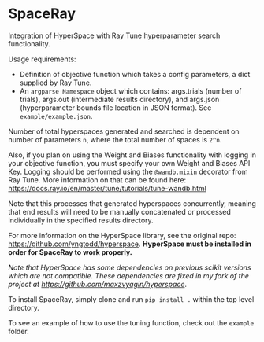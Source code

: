 # SpaceRay
Integration of HyperSpace with Ray Tune hyperparameter search functionality.

Usage requirements: 
- Definition of objective function which takes a config parameters, a dict supplied by Ray Tune. 
- An `argparse Namespace` object which contains: args.trials (number of trials), args.out (intermediate results directory), and args.json (hyperparameter bounds file location in JSON format). See `example/example.json`. 

Number of total hyperspaces generated and searched is dependent on number of parameters `n`, where the total number of spaces is `2^n`.

Also, if you plan on using the Weight and Biases functionality with logging in your objective function, you must specify your own Weight and Biases API Key. Logging should be performed using the `@wandb.mixin` decorator from Ray Tune.
More information on that can be found here: https://docs.ray.io/en/master/tune/tutorials/tune-wandb.html

Note that this processes that generated hyperspaces concurrently, meaning that end results will need to be manually concatenated or processed individually in the specified results directory. 

For more information on the HyperSpace library, see the original repo: https://github.com/yngtodd/hyperspace. __HyperSpace must be installed in order for SpaceRay to work properly.__

_Note that HyperSpace has some dependencies on previous scikit versions which are not compatible. These dependencies are fixed in my fork of the project at https://github.com/maxzvyagin/hyperspace_.

To install SpaceRay, simply clone and run `pip install .` within the top level directory.

To see an example of how to use the tuning function, check out the `example` folder.
